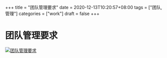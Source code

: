 +++
title = "团队管理要求"
date = 2020-12-13T10:20:57+08:00
tags = ["团队,管理"]
categories = ["work"]
draft = false
+++
# 团队管理要求
[![团队管理要求](https://pic.downk.cc/item/5f6cbcc0160a154a678dd0d5.png)](https://pic.downk.cc/item/5f6cbcc0160a154a678dd0d5.png)